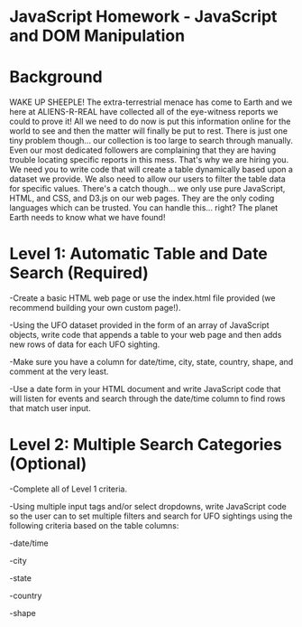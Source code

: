 # JavaScript Homework - JavaScript and DOM Manipulation

# Background
WAKE UP SHEEPLE! The extra-terrestrial menace has come to Earth and we here at ALIENS-R-REAL have collected all of the eye-witness reports we could to prove it! All we need to do now is put this information online for the world to see and then the matter will finally be put to rest.
There is just one tiny problem though... our collection is too large to search through manually. Even our most dedicated followers are complaining that they are having trouble locating specific reports in this mess.
That's why we are hiring you. We need you to write code that will create a table dynamically based upon a dataset we provide. We also need to allow our users to filter the table data for specific values. There's a catch though... we only use pure JavaScript, HTML, and CSS, and D3.js on our web pages. They are the only coding languages which can be trusted.
You can handle this... right? The planet Earth needs to know what we have found!

# Level 1: Automatic Table and Date Search (Required)
-Create a basic HTML web page or use the index.html file provided (we recommend building your own custom page!).

-Using the UFO dataset provided in the form of an array of JavaScript objects, write code that appends a table to your web page and then adds new rows of data for each UFO sighting.

-Make sure you have a column for date/time, city, state, country, shape, and comment at the very least.

-Use a date form in your HTML document and write JavaScript code that will listen for events and search through the date/time column to find rows that match user input.

# Level 2: Multiple Search Categories (Optional)
-Complete all of Level 1 criteria.

-Using multiple input tags and/or select dropdowns, write JavaScript code so the user can to set multiple filters and search for UFO sightings using the following criteria based on the table columns:

  -date/time
  
  -city
  
  -state
  
  -country
  
  -shape




